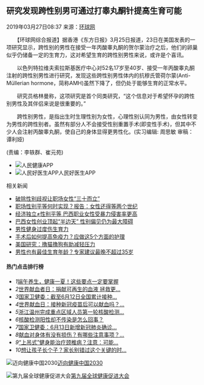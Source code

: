 ## 研究发现跨性别男可通过打睾丸酮针提高生育可能

2019年03月27日08:37 来源：[环球网](http://health.huanqiu.com/health_news/2019-03/14611938.html)

　　【环球网综合报道】据香港《东方日报》3月25日报道，23日在美国发表的一项研究显示，跨性别的男性在接受一年丙酸睾丸酮的贺尔蒙治疗之后，他们的卵巢似乎仍储备一定的生育力，这对希望生育的跨性别男性来说，或许是个喜讯。

　　以色列特拉维夫索拉斯基医疗中心对52名17岁至40岁、接受一年丙酸睾丸酮注射的跨性别男性进行研究，发现这些跨性别男性体内的抗穆氏管荷尔蒙(Anti-Müllerian hormone，简称AMH)虽然下降了，但仍处于能够生育的正常水平。

　　研究员格林曼称，这项研究是首个同类研究，“这个信息对于希望怀孕的跨性别男性及其伴侣来说是很重要的。”

　　跨性别男性，是指出生时生理性别为女性，心理性别认同为男性，由女性转变为男性的跨性别者。虽然有部分人不会接受性别重置手术(即变性手术)，但其中不少人会注射丙酸睾丸酮，使自己的身体显得更男性化。(实习编辑: 周思敏 审稿：谭利娅)　　　　　　　　　　

(责编：李轶群、崔元苑)

-   ![人民健康APP](/NMediaFile/2019/0717/MAIN201907171111141645993743865.jpg)
-   ![人民好医生APP](/NMediaFile/2018/0907/MAIN201809071018574101526280543.png)人民好医生APP

相关新闻

-   [破除性别歧视让职场女性“三十而立”](http://js.people.com.cn/n2/2020/0710/c360298-34147623.html)
-   [职场性别平等何时实现？报告：女性还得等两个世纪](http://hlj.people.com.cn/n2/2019/1218/c369794-33642034.html)
-   [经济独立≠性别平等 巴西职业女性受暴力侵害率更高](http://yn.people.com.cn/n2/2019/0822/c378441-33279144.html)
-   [巴西女性创业顶起“半边天” 性别偏见仍为最大障碍](http://yn.people.com.cn/n2/2019/0820/c378441-33270197.html)
-   [男性健身过度伤生育力](http://yn.people.com.cn/health/n2/2019/0812/c228588-33238615.html)
-   [手术后如何提高免疫力？应做这5个方面的护理](http://sn.people.com.cn/n2/2019/0802/c378309-33207999.html)
-   [美国研究：撸猫撸狗有助减轻压力](http://yn.people.com.cn/health/n2/2019/0722/c228588-33168063.html)
-   [男性也有最佳生育年龄？专家建议最晚不超过35岁](http://health.people.com.cn/n1/2019/0716/c14739-31238057.html)

#### 热门点击排行榜

-   _1_[端午养生，健康一夏！这些要点一定要掌握](/n1/2021/0613/c14739-32129463.html)
-   _2_[世界献血者日：捐献可再生的血液 拯救更…](/n1/2021/0614/c14739-32129758.html "世界献血者日：捐献可再生的血液 拯救更多生命")
-   _3_[国家卫健委：截至6月12日全国累计接种…](/n1/2021/0613/c14739-32129596.html "国家卫健委：截至6月12日全国累计接种新冠病毒疫苗87852.3万剂次")
-   _4_[世界献血日：接种新冠疫苗后可以献血吗？…](/n1/2021/0614/c14739-32129794.html "世界献血日：接种新冠疫苗后可以献血吗？一图告诉你！")
-   _5_[浙江温州完成重点区域人员第一轮核酸检测…](/n1/2021/0613/c14739-32129569.html "浙江温州完成重点区域人员第一轮核酸检测 均为阴性")
-   _6_[核酸检测阳性却不传染是怎么回事？](/n1/2021/0615/c14739-32130458.html)
-   _7_[国家卫健委：6月13日新增新冠肺炎确诊…](/n1/2021/0614/c14739-32129825.html "国家卫健委：6月13日新增新冠肺炎确诊病例23例 其中本土病例4例")
-   _8_[献血对身体有没有损伤？有哪些注意事项？…](/n1/2021/0614/c14739-32129870.html "献血对身体有没有损伤？有哪些注意事项？来听专家建议")
-   _9_[“上吊式”健身能治疗颈椎病？注意：可能…](/n1/2021/0615/c14739-32130402.html "“上吊式”健身能治疗颈椎病？注意：可能会损伤神经组织")
-   _10_[想让孩子长个子？家长别错过这个关键的时…](http://lxjk.people.cn/n1/2021/0615/c404177-32130194.html "想让孩子长个子？家长别错过这个关键的时间节点")

![迈向健康中国2030](/NMediaFile/2016/1129/MAIN201611291650433728690070831.jpg)[迈向健康中国2030](http://health.people.com.cn/GB/26466/401878/406639/index.html)

![第九届全球健康促进大会](/NMediaFile/2016/1129/MAIN201611291650431949404923897.jpg)[第九届全球健康促进大会](http://health.people.com.cn/GB/26466/401878/408141/index.html)